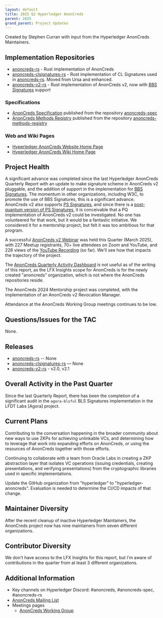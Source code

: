 ```yaml
---
layout: default
title: 2025 Q2 Hyperledger AnonCreds
parent: 2025
grand_parent: Project Updates
---
```


Created by Stephen Curran with input from the Hyperledger AnonCreds Maintainers.

## Implementation Repositories

- [anoncreds-rs] - Rust implementation of AnonCreds
- [anoncreds-clsignatures-rs] - Rust implementation of CL Signatures used in [anoncreds-rs]. Moved from Ursa and enhanced.
- [anoncreds-v2-rs] - Rust implementation of AnonCreds v2, now with [BBS Signatures] support

[anoncreds-rs]: https://github.com/hyperledger/anoncreds-rs
[anoncreds-clsignatures-rs]: https://github.com/hyperledger/anoncreds-clsignatures-rs
[anoncreds-v2-rs]: https://github.com/hyperledger/anoncreds-v2-rs
[BBS Signatures]: https://datatracker.ietf.org/doc/draft-irtf-cfrg-bbs-signatures/

### Specifications

- [AnonCreds Specification] published from the repository [anoncreds-spec]
- [AnonCreds Methods Registry] published from the repository [anoncreds-methods-registry]

[anoncreds-spec]: https://github.com/hyperledger/anoncreds-spec
[AnonCreds Specification]: https://hyperledger.github.io/anoncreds-spec/
[anoncreds-methods-registry]: https://github.com/hyperledger/anoncreds-methods-registry
[AnonCreds Methods Registry]: https://hyperledger.github.io/anoncreds-methods-registry

### Web and Wiki Pages

- [Hyperledger AnonCreds Website Home Page]
- [Hyperledger AnonCreds Wiki Home Page]

[Hyperledger AnonCreds Website Home Page]: https://www.lfdecentralizedtrust.org/projects/anoncreds
[Hyperledger AnonCreds Wiki Home Page]: https://lf-hyperledger.atlassian.net/wiki/spaces/ANONCREDS/overview

## Project Health

A significant advance was completed since the last Hyperledger AnonCreds Quarterly Report with an update to make signature scheme in AnonCreds v2 pluggable, and the addition of support in the implementation for [BBS Signatures]. The momentum in other organizations, including W3C, to promote the use of BBS Signatures, this is a significant advance. AnonCreds v2 also supports [PS Signatures], and since there is a [post-quantum version of PS Signatures], it is conceivable that a PQ implementation of AnonCreds v2 could be investigated. No one has volunteered for that work, but it would be a fantastic initiative.  We considered it for a mentorship project, but felt it was too ambitious for that program.

[PS Signatures]: https://eprint.iacr.org/2015/525.pdf
[post-quantum version of PS Signatures]: https://eprint.iacr.org/2024/131.pdf

A successful [AnonCreds v2 Webinar] was held this Quarter (March 2025), with 227 Meetup registrants, 70+ live attendees on Zoom and YouTube, and 228 views of the [YouTube Recording] (so far). We'll see how that impacts the trajectory of the project.

[AnonCreds v2 Webinar]: https://www.meetup.com/lfdt-austin/events/306421179/?recId=538c6ded-cd29-470e-9840-128a7ea01f9e&recSource=event-search&searchId=81e5d87a-b836-4b7b-81f6-33fa704a0f51&eventOrigin=find_page$all
[YouTube Recording]: https://youtu.be/fElVhhBviUU

The [AnonCreds Quarterly Activity Dashboard] is not useful as of the writing of this report, as the LFX Insights scope for AnonCreds is for the newly created "anoncreds" organization, which is not where the AnonCreds repositories reside.

[AnonCreds Quarterly Activity Dashboard]: https://insights.lfx.linuxfoundation.org/foundation/lf-decentralized-trust/overview/github?project=anoncreds&routedFrom=Github&bestPractice=false&dateFilters=Last%20Quarter&dateRange=2024-10-01%20to%2025-03-31&compare=PP&granularity=week&hideBots=true&repository=

The AnonCreds 2024 Mentorship project was completed, with the implementation of an AnonCreds v2 Revocation Manager.

Attendance at the AnonCreds Working Group meetings continues to be low.

## Questions/Issues for the TAC

None.

## Releases

- [anoncreds-rs] -- None
- [anoncreds-clsignatures-rs] — None
- [anoncreds-v2-rs] - v2.0, v2.1

## Overall Activity in the Past Quarter

Since the last Quarterly Report, there has been the completion of a significant audit in the `agora-blsful` BLS Signatures implementation in the LFDT Labs [Agora]
project.

## Current Plans

Contributing to the conversation happening in the broader community
about new ways to use ZKPs for achieving unlinkable VCs, and determining how to
leverage that work into expanding efforts on AnonCreds, or using the resources
of AnonCreds together with those efforts.

Continuing to collaborate with a team from Oracle Labs in creating a ZKP abstraction layer
that isolates VC operations (issuing credentials, creating presentations, and
verifying presentations) from the cryptographic libraries used in specific
implementations.

Update the GitHub organization from "hyperledger" to "hyperledger-anoncreds". Evaluation is needed to determine the CI/CD impacts of that change.

## Maintainer Diversity

After the recent cleanup of inactive Hyperledger Maintainers, the AnonCreds
project now has nine maintainers from seven different organizations.

## Contributor Diversity

We don't have access to the LFX Insights for this report, but I'm aware of contributions in the quarter from
at least 3 different organizations.

## Additional Information

- Key channels on Hyperledger Discord: \#anoncreds, \#anoncreds-spec,
\#anoncreds-rs
- [AnonCreds Mailing List](https://lists.hyperledger.org/g/anoncreds)
- Meetings pages
  - [AnonCreds Working Group](https://wiki.hyperledger.org/display/ANONCREDS/Meetings%3A+AnonCreds+Working+Group)
